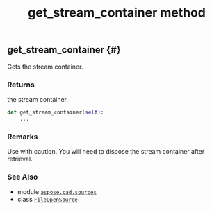 ﻿---
title: get_stream_container method
second_title: Aspose.CAD for Python via .NET API References
description: 
type: docs
weight: 20
url: /python-net/aspose.cad.sources/fileopensource/get_stream_container/
is_root: false
---

## get_stream_container {#}

Gets the stream container.


### Returns 


the stream container.


```python
def get_stream_container(self):
    ...
```


### Remarks

Use with caution. You will need to dispose the stream container after retrieval.


### See Also
* module [`aspose.cad.sources`](../../)
* class [`FileOpenSource`](/cad/python-net/aspose.cad.sources/fileopensource)
